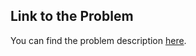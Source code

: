 
## Link to the Problem

You can find the problem description [here](https://leetcode.com/problems/drop-missing-data/description/?envType=study-plan-v2&envId=introduction-to-pandas&lang=pythondata).